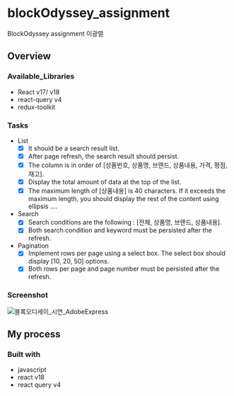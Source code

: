 # blockOdyssey_assignment
BlockOdyssey assignment 이광렬

## Overview

### Available_Libraries
- React v17/ v18
- react-query v4
- redux-toolkit

### Tasks 
- List
  - [x] It should be a search result list.
  - [x] After page refresh, the search result should persist.
  - [x] The column is in order of [상품번호, 상품명, 브랜드, 상품내용, 가격, 평점, 재고].
  - [x] Display the total amount of data at the top of the list.
  - [x] The maximum length of [상품내용] is 40 characters. If it exceeds the maximum length, you should display the rest of the content using ellipsis ....
- Search
  - [x] Search conditions are the following : [전체, 상품명, 브랜드, 상품내용].
  - [x] Both search condition and keyword must be persisted after the refresh.
- Pagination
  - [x] Implement rows per page using a select box. The select box should display [10, 20, 50] options.
  - [x] Both rows per page and page number must be persisted after the refresh.

### Screenshot
![블록오디세이_시연_AdobeExpress](https://user-images.githubusercontent.com/57481378/216270909-d57436ef-b00b-45a1-b243-aef81bcac173.gif)


## My process

### Built with
- javascript
- react v18
- react query v4
